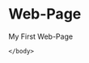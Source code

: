 # Web-Page
<!DOCTYPE html>
<html>
    <head>
        <meta charset="utf-8">
        My First Web-Page
    </Test>
    <This is the first web page I have made using Git Hub>


    </body>
</html>
